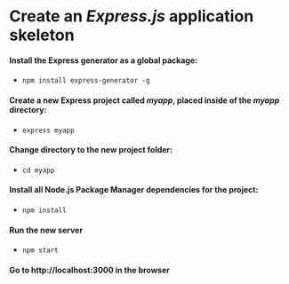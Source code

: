 # Create an _Express.js_ application skeleton

#### Install the Express generator as a global package:
- ```npm install express-generator -g```

#### Create a new Express project called _myapp_, placed inside of the _myapp_ directory:
- ```express myapp```

#### Change directory to the new project folder:
- ```cd myapp```

#### Install all Node.js Package Manager dependencies for the project:
- ```npm install```

#### Run the new server
- ```npm start```

#### Go to http://localhost:3000 in the browser
